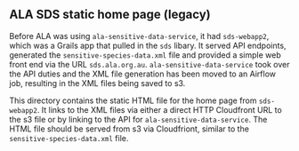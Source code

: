 ## ALA SDS static home page (legacy)

Before ALA was using `ala-sensitive-data-service`, it had `sds-webapp2`, which was a Grails app that pulled in the `sds` libary. It served API endpoints, generated the `sensitive-species-data.xml` file and provided a simple web front end via the URL `sds.ala.org.au`.  `ala-sensitive-data-service` took over the API duties and the XML file generation has been moved to an Airflow job, resulting in the XML files being saved to s3. 

This directory contains the static HTML file for the home page from `sds-webapp2`. It links to the XML files via either a direct HTTP Cloudfront URL to the s3 file or by linking to the API for `ala-sensitive-data-service`. The HTML file should be served from s3 via Cloudfriont, similar to the `sensitive-species-data.xml` file. 